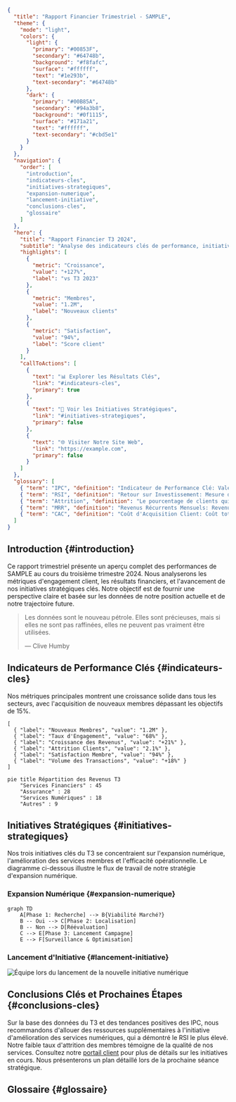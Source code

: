 ```json frontmatter
{
  "title": "Rapport Financier Trimestriel - SAMPLE",
  "theme": {
    "mode": "light",
    "colors": {
      "light": {
        "primary": "#00853F",
        "secondary": "#64748b",
        "background": "#f8fafc",
        "surface": "#ffffff",
        "text": "#1e293b",
        "text-secondary": "#64748b"
      },
      "dark": {
        "primary": "#00B85A",
        "secondary": "#94a3b8",
        "background": "#0f1115",
        "surface": "#171a21",
        "text": "#ffffff",
        "text-secondary": "#cbd5e1"
      }
    }
  },
  "navigation": {
    "order": [
      "introduction",
      "indicateurs-cles",
      "initiatives-strategiques",
      "expansion-numerique",
      "lancement-initiative",
      "conclusions-cles",
      "glossaire"
    ]
  },
  "hero": {
    "title": "Rapport Financier T3 2024",
    "subtitle": "Analyse des indicateurs clés de performance, initiatives stratégiques et perspectives d'avenir.",
    "highlights": [
      {
        "metric": "Croissance",
        "value": "+127%",
        "label": "vs T3 2023"
      },
      {
        "metric": "Membres",
        "value": "1.2M",
        "label": "Nouveaux clients"
      },
      {
        "metric": "Satisfaction",
        "value": "94%",
        "label": "Score client"
      }
    ],
    "callToActions": [
      {
        "text": "📊 Explorer les Résultats Clés",
        "link": "#indicateurs-cles",
        "primary": true
      },
      {
        "text": "🎯 Voir les Initiatives Stratégiques",
        "link": "#initiatives-strategiques",
        "primary": false
      },
      {
        "text": "🌐 Visiter Notre Site Web",
        "link": "https://example.com",
        "primary": false
      }
    ]
  },
  "glossary": [
    { "term": "IPC", "definition": "Indicateur de Performance Clé: Valeur mesurable qui démontre l'efficacité avec laquelle une organisation atteint ses objectifs d'affaires." },
    { "term": "RSI", "definition": "Retour sur Investissement: Mesure de performance utilisée pour évaluer l'efficacité ou la rentabilité d'un investissement." },
    { "term": "Attrition", "definition": "Le pourcentage de clients qui cessent d'utiliser les produits ou services d'une entreprise pendant une période donnée." },
    { "term": "MRR", "definition": "Revenus Récurrents Mensuels: Revenus prévisibles générés chaque mois par une entreprise." },
    { "term": "CAC", "definition": "Coût d'Acquisition Client: Coût total pour acquérir un nouveau client." }
  ]
}
```

## Introduction {#introduction}

Ce rapport trimestriel présente un aperçu complet des performances de SAMPLE au cours du troisième trimestre 2024. Nous analyserons les métriques d'engagement client, les résultats financiers, et l'avancement de nos initiatives stratégiques clés. Notre objectif est de fournir une perspective claire et basée sur les données de notre position actuelle et de notre trajectoire future.

> Les données sont le nouveau pétrole. Elles sont précieuses, mais si elles ne sont pas raffinées, elles ne peuvent pas vraiment être utilisées.
>
> — Clive Humby

## Indicateurs de Performance Clés {#indicateurs-cles}

Nos métriques principales montrent une croissance solide dans tous les secteurs, avec l'acquisition de nouveaux membres dépassant les objectifs de 15%.

```kpi-grid
[
  { "label": "Nouveaux Membres", "value": "1.2M" },
  { "label": "Taux d'Engagement", "value": "68%" },
  { "label": "Croissance des Revenus", "value": "+21%" },
  { "label": "Attrition Clients", "value": "2.1%" },
  { "label": "Satisfaction Membre", "value": "94%" },
  { "label": "Volume des Transactions", "value": "+18%" }
]
```

```mermaid
pie title Répartition des Revenus T3
    "Services Financiers" : 45
    "Assurance" : 28
    "Services Numériques" : 18
    "Autres" : 9
```

## Initiatives Stratégiques {#initiatives-strategiques}

Nos trois initiatives clés du T3 se concentraient sur l'expansion numérique, l'amélioration des services membres et l'efficacité opérationnelle. Le diagramme ci-dessous illustre le flux de travail de notre stratégie d'expansion numérique.

### Expansion Numérique {#expansion-numerique}

```mermaid
graph TD
    A[Phase 1: Recherche] --> B{Viabilité Marché?}
    B -- Oui --> C[Phase 2: Localisation]
    B -- Non --> D[Réévaluation]
    C --> E[Phase 3: Lancement Campagne]
    E --> F[Surveillance & Optimisation]
```

### Lancement d'Initiative {#lancement-initiative}

![Équipe lors du lancement de la nouvelle initiative numérique](https://images.unsplash.com/photo-1552664730-d307ca884978?w=600&h=400&fit=crop "L'équipe célébrant le lancement réussi de l'expansion numérique.")

## Conclusions Clés et Prochaines Étapes {#conclusions-cles}

Sur la base des données du T3 et des tendances positives des IPC, nous recommandons d'allouer des ressources supplémentaires à l'initiative d'amélioration des services numériques, qui a démontré le RSI le plus élevé. Notre faible taux d'attrition des membres témoigne de la qualité de nos services. Consultez notre [portail client](https://client.example.com) pour plus de détails sur les initiatives en cours. Nous présenterons un plan détaillé lors de la prochaine séance stratégique.

## Glossaire {#glossaire}

```glossary
```
